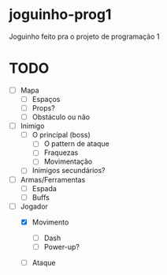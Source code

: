 # joguinho-prog1
Joguinho feito pra o projeto de programação 1

# TODO
- [ ] Mapa
    - [ ] Espaços
    - [ ] Props?
    - [ ] Obstáculo ou não

- [ ] Inimigo
    - [ ] O principal (boss)
        - [ ] O pattern de ataque
        - [ ] Fraquezas
        - [ ] Movimentação
    - [ ] Inimigos secundários?

- [ ] Armas/Ferramentas
    - [ ] Espada
    - [ ] Buffs

- [ ] Jogador
    - [x] Movimento
        - [ ] Dash
        - [ ] Power-up?
    - [ ] Ataque

